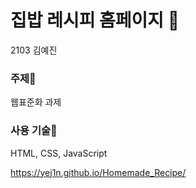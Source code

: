 # 집밥 레시피 홈페이지 🍚
2103 김예진
<h3>주제🥄</h3>
웹표준화 과제
<br>
<h3>사용 기술🥄</h3>
HTML, CSS, JavaScript

https://yej1n.github.io/Homemade_Recipe/
